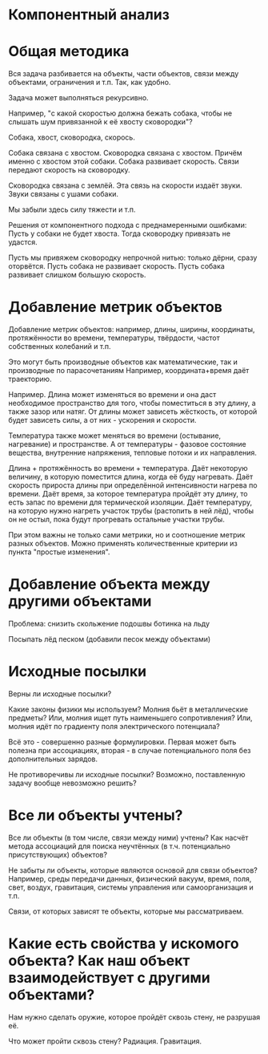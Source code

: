 ﻿# Компонентный анализ

# Общая методика
Вся задача разбивается на объекты, части объектов, связи между объектами, ограничения и т.п. Так, как удобно.

Задача может выполняться рекурсивно.

Например, "с какой скоростью должна бежать собака, чтобы не слышать шум привязанной к её хвосту сковородки"?

Собака, хвост, сковородка, скорось.

Собака связана с хвостом. Сковородка связана с хвостом. Причём именно с хвостом этой собаки.
Собака развивает скорость. Связи передают скорость на сковородку.

Сковородка связана с землёй. Эта связь на скорости издаёт звуки.
Звуки связаны с ушами собаки.

Мы забыли здесь силу тяжести и т.п.

Решения от компонентного подхода с преднамеренными ошибками:
Пусть у собаки не будет хвоста. Тогда сковородку привязать не удастся.

Пусть мы привяжем сковородку непрочной нитью: только дёрни, сразу оторвётся.
Пусть собака не развивает скорость.
Пусть собака развивает слишком большую скорость.

# Добавление метрик объектов

Добавление метрик объектов: например, длины, ширины, координаты, протяжённости во времени, температуры, твёрдости, частот собственных колебаний и т.п.

Это могут быть производные объектов как математические, так и производные по парасочетаниям
Например, координата+время даёт траекторию.

Например.
Длина может изменяться во времени и она даст необходимое пространство для того, чтобы поместиться в эту длину, а также зазор или натяг.
От длины может зависеть жёсткость, от которой будет зависеть силы, а от них - ускорения и скорости.

Температура также может меняться во времени (остывание, нагревание) и пространстве. А от температуры - фазовое состояние вещества, внутренние напряжения, тепловые потоки и их направления.

Длина + протяжённость во времени + температура.
Даёт некоторую величину, в которую поместится длина, когда её буду нагревать.
Даёт скорость прироста длины при определённой интенсивности нагрева по времени.
Даёт время, за которое температура пройдёт эту длину, то есть запас по времени для термической изоляции.
Даёт температуру, на которую нужно нагреть участок трубы (растопить в ней лёд), чтобы он не остыл, пока будут прогревать остальные участки трубы.

При этом важны не только сами метрики, но и соотношение метрик разных объектов. Можно применять количественные критерии из пункта "простые изменения".


# Добавление объекта между другими объектами
Проблема: снизить скольжение подошвы ботинка на льду

Посыпать лёд песком (добавили песок между объектами)


# Исходные посылки
Верны ли исходные посылки?

Какие законы физики мы используем?
Молния бьёт в металлические предметы?
Или, молния ищет путь наименьшего сопротивления?
Или, молния идёт по градиенту поля электрического потенциала?

Всё это - совершенно разные формулировки. Первая может быть полезна при ассоциациях, вторая - в случае потенциального поля без дополнительных зарядов.


Не противоречивы ли исходные посылки?
Возможно, поставленную задачу вообще невозможно решить?


# Все ли объекты учтены?

Все ли объекты (в том числе, связи между ними) учтены?
Как насчёт метода ассоциаций для поиска неучтённых (в т.ч. потенциально присутствующих) объектов?

Не забыты ли объекты, которые являются основой для связи объектов?
Например, среды передачи данных, физический вакуум, время, поля, свет, воздух, гравитация, системы управления или самоорганизация и т.п.

Связи, от которых зависят те объекты, которые мы рассматриваем.


# Какие есть свойства у искомого объекта? Как наш объект взаимодействует с другими объектами?

Нам нужно сделать оружие, которое пройдёт сквозь стену, не разрушая её.

Что может пройти сквозь стену?
Радиация. Гравитация.
